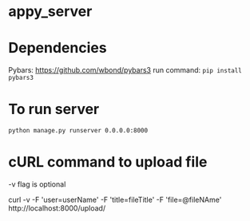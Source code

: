 # appy_server

# Dependencies
Pybars: https://github.com/wbond/pybars3
    run command: `pip install pybars3`

# To run server

`python manage.py runserver 0.0.0.0:8000`


# cURL command to upload file
-v flag is optional

curl -v -F 'user=userName' -F 'title=fileTitle' -F  'file=@fileNAme' http://localhost:8000/upload/
